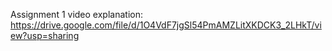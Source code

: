 Assignment 1 video explanation: https://drive.google.com/file/d/1O4VdF7jgSl54PmAMZLitXKDCK3_2LHkT/view?usp=sharing
